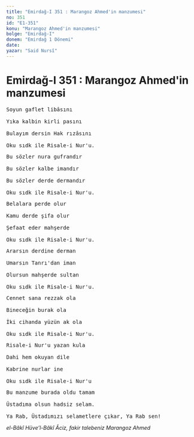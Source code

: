```yaml
---
title: "Emirdağ-I 351 : Marangoz Ahmed'in manzumesi"
no: 351
id: "E1-351"
konu: "Marangoz Ahmed'in manzumesi"
bolge: "Emirdağ-I"
donem: "Emirdağ 1 Dönemi"
date: 
yazar: "Said Nursî"
---
```


# Emirdağ-I 351 : Marangoz Ahmed'in manzumesi

<pre>
Soyun gaflet libâsını
 
Yıka kalbin kirli pasını
 
Bulayım dersin Hak rızâsını
 
Oku sıdk ile Risale-i Nur'u.
</pre>

<pre>
Bu sözler nura gufrandır
 
Bu sözler kalbe imandır
 
Bu sözler derde dermandır
 
Oku sıdk ile Risale-i Nur'u.
</pre>

<pre>
Belalara perde olur
 
Kamu derde şifa olur
 
Şefaat eder mahşerde
 
Oku sıdk ile Risale-i Nur'u.
</pre>

<pre>
Ararsın derdine derman
 
Umarsın Tanrı'dan iman
 
Olursun mahşerde sultan
 
Oku sıdk ile Risale-i Nur'u.
</pre>

<pre>
Cennet sana rezzak ola
 
Bineceğin burak ola
 
İki cihanda yüzün ak ola
 
Oku sıdk ile Risale-i Nur'u.
</pre>

<pre>
Risale-i Nur'u yazan kula
 
Dahi hem okuyan dile
 
Kabrine nurlar ine
 
Oku sıdk ile Risale-i Nur'u
</pre>

<pre>
Bu manzume burada oldu tamam
 
Üstadıma olsun hadsiz selam.
 
Ya Rab, Üstadımızı selametlere çıkar, Ya Rab sen!
</pre>

*el-Bâkî Hüve’l-Bâkî*
*Âciz, fakir talebeniz*
*Marangoz Ahmed*
